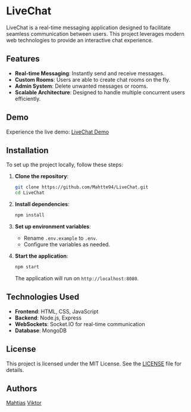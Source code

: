 # LiveChat

LiveChat is a real-time messaging application designed to facilitate seamless communication between users. This project leverages modern web technologies to provide an interactive chat experience.

## Features

- **Real-time Messaging**: Instantly send and receive messages.
- **Custom Rooms**: Users are able to create chat rooms on the fly.
- **Admin System**: Delete unwanted messages or rooms.
- **Scalable Architecture**: Designed to handle multiple concurrent users efficiently.

## Demo

Experience the live demo: [LiveChat Demo](https://livechat-production-5ba7.up.railway.app/)

## Installation

To set up the project locally, follow these steps:

1. **Clone the repository**:

   ```bash
   git clone https://github.com/Mahtte94/LiveChat.git
   cd LiveChat
   ```

2. **Install dependencies**:

   ```bash
   npm install
   ```

3. **Set up environment variables**:

   - Rename `.env.example` to `.env`.
   - Configure the variables as needed.

4. **Start the application**:

   ```bash
   npm start
   ```

   The application will run on `http://localhost:8080`.

## Technologies Used

- **Frontend**: HTML, CSS, JavaScript
- **Backend**: Node.js, Express
- **WebSockets**: Socket.IO for real-time communication
- **Database**: MongoDB

## License

This project is licensed under the MIT License. See the [LICENSE](https://github.com/Mahtte94/LiveChat/blob/main/LICENSE) file for details.

## Authors
[Mahtias](https://github.com/Mahtte94)
[Viktor](https://github.com/Viktor-TPD)

